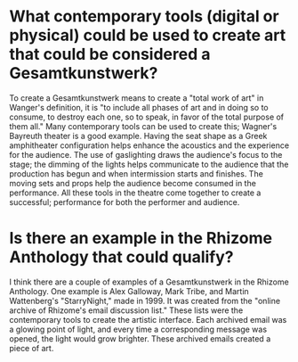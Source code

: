 # What contemporary tools (digital or physical) could be used to create art that could be considered a Gesamtkunstwerk?
To create a Gesamtkunstwerk means to create a "total work of art" in Wanger's definition, it is "to include all phases of art and in doing so to consume, to destroy each one, so to speak, in favor of the total purpose of them all."
 Many contemporary tools can be used to create this; Wagner's Bayreuth theater is a good example. 
Having the seat shape as a Greek amphitheater configuration helps enhance the acoustics and the experience for the audience. 
The use of gaslighting draws the audience's focus to the stage; the dimming of the lights helps communicate to the audience that the production has begun and when intermission starts and finishes. 
The moving sets and props help the audience become consumed in the performance. 
All these tools in the theatre come together to create a successful; performance for both the performer and audience.

# Is there an example in the Rhizome Anthology that could qualify?
I think there are a couple of examples of a Gesamtkunstwerk in the Rhizome Anthology. 
One example is Alex Galloway, Mark Tribe, and Martin Wattenberg's "StarryNight," made in 1999.
 It was created from the "online archive of Rhizome's email discussion list." 
These lists were the contemporary tools to create the artistic interface. 
Each archived email was a glowing point of light, and every time a corresponding message was opened, the light would grow brighter. 
These archived emails created a piece of art. 
